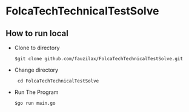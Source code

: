 # FolcaTechTechnicalTestSolve

<h2>How to run local</h2>

- Clone to directory

  ``` $git clone github.com/fauzilax/FolcaTechTechnicalTestSolve.git ```

- Change directory
 
  ``` cd FolcaTechTechnicalTestSolve```
 
- Run The Program

  ``` $go run main.go ```
